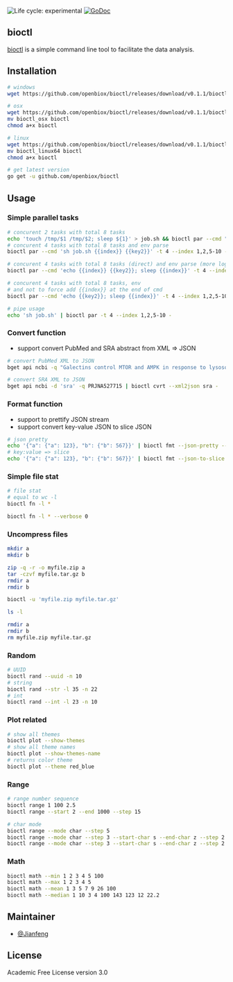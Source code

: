 <img src="https://img.shields.io/badge/lifecycle-experimental-orange.svg" alt="Life cycle: experimental"> <a href="https://godoc.org/github.com/openbiox/bioctl"><img src="https://godoc.org/github.com/openbiox/bioctl?status.svg" alt="GoDoc"></a>

## bioctl

[bioctl](https://github.com/openbiox/bioctl) is a simple command line tool to facilitate the data analysis.

## Installation

```bash
# windows
wget https://github.com/openbiox/bioctl/releases/download/v0.1.1/bioctl.exe

# osx
wget https://github.com/openbiox/bioctl/releases/download/v0.1.1/bioctl_osx
mv bioctl_osx bioctl
chmod a+x bioctl

# linux
wget https://github.com/openbiox/bioctl/releases/download/v0.1.1/bioctl_linux64
mv bioctl_linux64 bioctl
chmod a+x bioctl

# get latest version
go get -u github.com/openbiox/bioctl
```

## Usage

### Simple parallel tasks

```bash
# concurent 2 tasks with total 8 tasks
echo 'touch /tmp/$1 /tmp/$2; sleep ${1}' > job.sh && bioctl par --cmd "sh job.sh" -t 2 --index 1,2,5-10
# concurent 4 tasks with total 8 tasks and env parse
bioctl par --cmd 'sh job.sh {{index}} {{key2}}' -t 4 --index 1,2,5-10 --env "key2:123"

# concurent 4 tasks with total 8 tasks (direct) and env parse (more log)
bioctl par --cmd 'echo {{index}} {{key2}}; sleep {{index}}' -t 4 --index 1,2,5-10 --env "key2:123" --verbose 2 --save-log

# concurent 4 tasks with total 8 tasks, env
# and not to force add {{index}} at the end of cmd
bioctl par --cmd 'echo {{key2}}; sleep {{index}}' -t 4 --index 1,2,5-10 --env "key2:123" --force-idx false --save-log

# pipe usage
echo 'sh job.sh' | bioctl par -t 4 --index 1,2,5-10 -
```

### Convert function

- support convert PubMed and SRA abstract from XML => JSON

```bash
# convert PubMed XML to JSON
bget api ncbi -q "Galectins control MTOR and AMPK in response to lysosomal damage to induce autophagy OR MTOR-independent autophagy induced by interrupted endoplasmic reticulum-mitochondrial Ca2+ communication: a dead end in cancer cells. OR The PARK10 gene USP24 is a negative regulator of autophagy and ULK1 protein stability OR Coordinate regulation of autophagy and the ubiquitin proteasome system by MTOR." | bioctl cvrt --xml2json pubmed -

# convert SRA XML to JSON
bget api ncbi -d 'sra' -q PRJNA527715 | bioctl cvrt --xml2json sra -
```

### Format function

- support to prettify JSON stream
- support convert key-value JSON to slice JSON

```bash
# json pretty
echo '{"a": {"a": 123}, "b": {"b": 567}}' | bioctl fmt --json-pretty --indent 2 -
# key:value => slice
echo '{"a": {"a": 123}, "b": {"b": 567}}' | bioctl fmt --json-to-slice --indent 4 -
```

### Simple file stat

```bash
# file stat
# equal to wc -l
bioctl fn -l *

bioctl fn -l * --verbose 0
```

### Uncompress files

```bash
mkdir a
mkdir b

zip -q -r -o myfile.zip a
tar -czvf myfile.tar.gz b
rmdir a
rmdir b

bioctl -u 'myfile.zip myfile.tar.gz'

ls -l

rmdir a
rmdir b
rm myfile.zip myfile.tar.gz
```

### Random

```bash
# UUID
bioctl rand --uuid -n 10
# string
bioctl rand --str -l 35 -n 22
# int
bioctl rand --int -l 23 -n 10
```

### Plot related

```bash
# show all themes
bioctl plot --show-themes
# show all theme names
bioctl plot --show-themes-name
# returns color theme
bioctl plot --theme red_blue
```

### Range

```bash
# range number sequence
bioctl range 1 100 2.5
bioctl range --start 2 --end 1000 --step 15

# char mode
bioctl range --mode char --step 5
bioctl range --mode char --step 3 --start-char s --end-char z --step 2 --ref-str qrstuvwxy12442z
bioctl range --mode char --step 3 --start-char s --end-char z --step 2 --ref-str qrstuvwxy12442z --sep ''
```

### Math

```bash
bioctl math --min 1 2 3 4 5 100
bioctl math --max 1 2 3 4 5
bioctl math --mean 1 3 5 7 9 26 100
bioctl math --median 1 10 3 4 100 143 123 12 22.2
```

## Maintainer

- [@Jianfeng](https://github.com/Miachol)

## License

Academic Free License version 3.0

